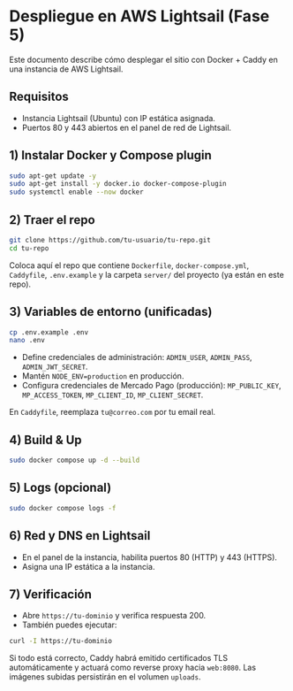 # Despliegue en AWS Lightsail (Fase 5)

Este documento describe cómo desplegar el sitio con Docker + Caddy en una instancia de AWS Lightsail.

## Requisitos
- Instancia Lightsail (Ubuntu) con IP estática asignada.
- Puertos 80 y 443 abiertos en el panel de red de Lightsail.

## 1) Instalar Docker y Compose plugin
```bash
sudo apt-get update -y
sudo apt-get install -y docker.io docker-compose-plugin
sudo systemctl enable --now docker
```

## 2) Traer el repo
```bash
git clone https://github.com/tu-usuario/tu-repo.git
cd tu-repo
```

Coloca aquí el repo que contiene `Dockerfile`, `docker-compose.yml`, `Caddyfile`, `.env.example` y la carpeta `server/` del proyecto (ya están en este repo).

## 3) Variables de entorno (unificadas)
```bash
cp .env.example .env
nano .env
```
- Define credenciales de administración: `ADMIN_USER`, `ADMIN_PASS`, `ADMIN_JWT_SECRET`.
- Mantén `NODE_ENV=production` en producción.
- Configura credenciales de Mercado Pago (producción): `MP_PUBLIC_KEY`, `MP_ACCESS_TOKEN`, `MP_CLIENT_ID`, `MP_CLIENT_SECRET`.

En `Caddyfile`, reemplaza `tu@correo.com` por tu email real.

## 4) Build & Up
```bash
sudo docker compose up -d --build
```

## 5) Logs (opcional)
```bash
sudo docker compose logs -f
```

## 6) Red y DNS en Lightsail
- En el panel de la instancia, habilita puertos 80 (HTTP) y 443 (HTTPS).
- Asigna una IP estática a la instancia.

## 7) Verificación
- Abre `https://tu-dominio` y verifica respuesta 200.
- También puedes ejecutar:
```bash
curl -I https://tu-dominio
```

Si todo está correcto, Caddy habrá emitido certificados TLS automáticamente y actuará como reverse proxy hacia `web:8080`. Las imágenes subidas persistirán en el volumen `uploads`.
